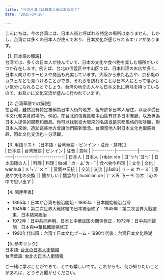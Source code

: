 ```yaml
---
title: "今の台湾には日本人街はあるの？"
date: "2025-04-20"

---
```


こんにちは。今の台湾には、日本人街と呼ばれる特定の場所はありません。しかし、台湾には多くの日本人が住んでおり、日本文化が感じられるエリアがあります。

【1. 日本語の解説】  
台湾では、多くの日本人が住んでいて、日本の文化や食べ物を楽しむ場所がいくつか存在します。例えば、台北の信義区や中山区では、日本料理のお店が多く、日本人向けのサービスや商品も充実しています。大阪から来た名店や、京都風のカフェなども見つけることができ、それらを訪れることは日本人にとって懐かしい気分になれることでしょう。台湾の地元の人々も日本文化に興味を持っているので、お互いに文化交流が盛んに行われています。

【2. 台湾華語での解説】  
在台灣，雖然沒有特定被稱為日本人街的地方，但有許多日本人居住，以及享受日本文化和美食的場所。例如，在台北的信義區和中山區有許多日本餐廳，以及專為日本人提供的服務和商品。你可以找到從大阪來的名店或是京都風格的咖啡館，對日本人來說，造訪這些地方會讓他們感到懷念。台灣當地人對日本文化也很感興趣，因此文化交流也十分活躍。

【3. 用語リスト（日本語・台湾華語・ピンイン・注音・意味）】  
| 日本語    | 台湾華語   | ピンイン      | 注音       | 意味          |
|-----------|-----------|--------------|-----------|-------------|
| 日本人    | 日本人    | rìběn rén   | ㄖˋㄅㄣˇㄖㄣˊ | 日本国籍の人 |
| 料理       | 料理       | liàolǐ       | ㄌㄧㄠˋㄌㄧˇ | 食べ物や料理 |
| 文化       | 文化       | wénhuà      | ㄨㄣˊㄏㄨㄚˋ | 習慣や伝統   |
| 交流       | 交流       | jiāoliú     | ㄐㄧㄠ ㄌㄧㄡˊ | 意見や文化の交換 |
| 懐かしい   | 懷念的    | huáiniàn de | ㄏㄨㄞˊㄋㄧㄢˋㄉㄜ˙ | 心の中で思い出す |

【4. 関連年表】  
- 1895年：日本が台湾を統治開始 - 1895年：日本開始統治台灣
- 1945年：第二次世界大戦終結で日本統治終了 - 1945年：第二次世界大戰結束，日本結束統治
- 1972年：日中共同声明、日本と中華民国の関係修正 - 1972年：日中共同聲明，日本與中華民國關係修正
- 1990年代以降：台湾で日本文化ブーム - 1990年代後：台灣日本文化熱潮

【5. 参考リンク】  
日本語: [台北の日本人街情報](https://www.japan-guide.com/e/e2277.html)  
台湾華語: [台北の日本人街情報](https://www.taiwan.net.tw/m1.aspx?sNo=0001109&keyString=%E6%97%A5%E6%9C%AC%E4%BA%BA%E8%A1%97)

ご一緒に学ぶことができて、とても嬉しいです。これからも、何か知りたいことがあれば、どうぞお聞かせください。
